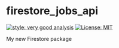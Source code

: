 # firestore_jobs_api

[![style: very good analysis][very_good_analysis_badge]][very_good_analysis_link]
[![License: MIT][license_badge]][license_link]

My new Firestore package

[license_badge]: https://img.shields.io/badge/license-MIT-blue.svg
[license_link]: https://opensource.org/licenses/MIT
[very_good_analysis_badge]: https://img.shields.io/badge/style-very_good_analysis-B22C89.svg
[very_good_analysis_link]: https://pub.dev/packages/very_good_analysis